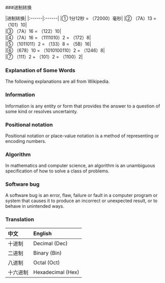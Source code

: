 ###进制转换

|进制转换|
|:------|:------|
|① 1分12秒 = （72000）毫秒| 
|② （7A）13 = （101）10|   
|③ （7A）16 = （122）10|  
|④ （7A）16 = （1111010）2 = （172）8|    
|⑤ （1011011）2 = （133）8 = （5B）16|   
|⑥ （678）10 = （1010100110）2 = （1246）8|     
|⑦ （111）2 + （101）2 = （1100）2|  


### Explanation of Some Words
The following explanations are all from Wikipedia.

### Information
Information is any entity or form that provides the answer to a question of some kind or resolves uncertainty.

### Positional notation
Positional notation or place-value notation is a method of representing or encoding numbers.

### Algorithm
In mathematics and computer science, an algorithm is an unambiguous specification of how to solve a class of problems.

### Software bug
A software bug is an error, flaw, failure or fault in a computer program or system that causes it to produce an incorrect or unexpected result, or to behave in unintended ways.

### Translation

|中文|English|
|:------|:------|
|十进制|Decimal (Dec)|
|二进制|Binary (Bin)|
|八进制|Octal (Oct)|
|十六进制|Hexadecimal (Hex)|